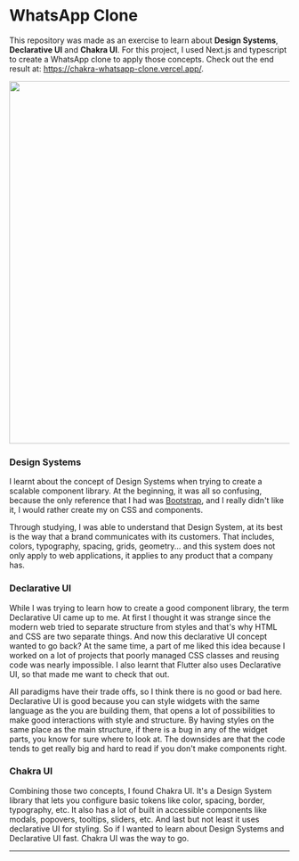 # WhatsApp Clone

This repository was made as an exercise to learn about **Design Systems**, **Declarative UI** and **Chakra UI**. For this project, I used Next.js and typescript to create a WhatsApp clone to apply those concepts. Check out the end result at: https://chakra-whatsapp-clone.vercel.app/.

<p align="center">
    <img width="650" src="https://user-images.githubusercontent.com/68255804/153515739-8053b434-5302-4a73-a094-1e5ad66979aa.gif" />
</p>

### Design Systems

I learnt about the concept of Design Systems when trying to create a scalable component library. At the beginning, it was all so confusing, because the only reference that I had was [Bootstrap](https://getbootstrap.com/), and I really didn't like it, I would rather create my on CSS and components.

Through studying, I was able to understand that Design System, at its best is the way that a brand communicates with its customers. That includes, colors, typography, spacing, grids, geometry... and this system does not only apply to web applications, it applies to any product that a company has.

### Declarative UI

While I was trying to learn how to create a good component library, the term Declarative UI came up to me. At first I thought it was strange since the modern web tried to separate structure from styles and that's why HTML and CSS are two separate things. And now this declarative UI concept wanted to go back? At the same time, a part of me liked this idea because I worked on a lot of projects that poorly managed CSS classes and reusing code was nearly impossible. I also learnt that Flutter also uses Declarative UI, so that made me want to check that out.

All paradigms have their trade offs, so I think there is no good or bad here. Declarative UI is good because you can style widgets with the same language as the you are building them, that opens a lot of possibilities to make good interactions with style and structure. By having styles on the same place as the main structure, if there is a bug in any of the widget parts, you know for sure where to look at. The downsides are that the code tends to get really big and hard to read if you don't make components right.

### Chakra UI

Combining those two concepts, I found Chakra UI. It's a Design System library that lets you configure basic tokens like color, spacing, border, typography, etc. It also has a lot of built in accessible components like modals, popovers, tooltips, sliders, etc. And last but not least it uses declarative UI for styling. So if I wanted to learn about Design Systems and Declarative UI fast. Chakra UI was the way to go.

---
